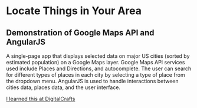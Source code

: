 # Locate Things in Your Area

## Demonstration of Google Maps API and AngularJS

A single-page app that displays selected data on major US cities (sorted by estimated population) on a Google Maps layer. Google Maps API services used include Places and Directions, and autocomplete. The user can search for different types of places in each city by selecting a type of place from the dropdown menu. AngularJS is used to handle interactions between cities data, places data, and the user interface. 

[I learned this at DigitalCrafts](https://www.digitalcrafts.com)